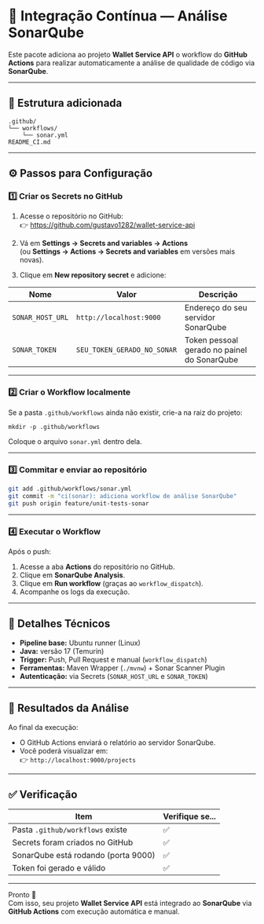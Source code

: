 # 🚀 Integração Contínua — Análise SonarQube

Este pacote adiciona ao projeto **Wallet Service API** o workflow do **GitHub Actions**
para realizar automaticamente a análise de qualidade de código via **SonarQube**.

---

## 🧱 Estrutura adicionada

```
.github/
└── workflows/
    └── sonar.yml
README_CI.md
```

---

## ⚙️ Passos para Configuração

### 1️⃣ Criar os Secrets no GitHub

1. Acesse o repositório no GitHub:  
   👉 https://github.com/gustavo1282/wallet-service-api

2. Vá em **Settings → Secrets and variables → Actions**  
   (ou **Settings → Actions → Secrets and variables** em versões mais novas).

3. Clique em **New repository secret** e adicione:

| Nome | Valor | Descrição |
|------|--------|------------|
| `SONAR_HOST_URL` | `http://localhost:9000` | Endereço do seu servidor SonarQube |
| `SONAR_TOKEN` | `SEU_TOKEN_GERADO_NO_SONAR` | Token pessoal gerado no painel do SonarQube |

---

### 2️⃣ Criar o Workflow localmente

Se a pasta `.github/workflows` ainda não existir, crie-a na raiz do projeto:
```
mkdir -p .github/workflows
```

Coloque o arquivo `sonar.yml` dentro dela.

---

### 3️⃣ Commitar e enviar ao repositório

```bash
git add .github/workflows/sonar.yml
git commit -m "ci(sonar): adiciona workflow de análise SonarQube"
git push origin feature/unit-tests-sonar
```

---

### 4️⃣ Executar o Workflow

Após o push:
1. Acesse a aba **Actions** do repositório no GitHub.  
2. Clique em **SonarQube Analysis**.  
3. Clique em **Run workflow** (graças ao `workflow_dispatch`).  
4. Acompanhe os logs da execução.

---

## 🧠 Detalhes Técnicos

- **Pipeline base:** Ubuntu runner (Linux)
- **Java:** versão 17 (Temurin)
- **Trigger:** Push, Pull Request e manual (`workflow_dispatch`)
- **Ferramentas:** Maven Wrapper (`./mvnw`) + Sonar Scanner Plugin
- **Autenticação:** via Secrets (`SONAR_HOST_URL` e `SONAR_TOKEN`)

---

## 🧩 Resultados da Análise

Ao final da execução:
- O GitHub Actions enviará o relatório ao servidor SonarQube.
- Você poderá visualizar em:  
  👉 `http://localhost:9000/projects`

---

## ✅ Verificação

| Item | Verifique se... |
|------|------------------|
| Pasta `.github/workflows` existe | ✅ |
| Secrets foram criados no GitHub | ✅ |
| SonarQube está rodando (porta 9000) | ✅ |
| Token foi gerado e válido | ✅ |

---

Pronto 🎯  
Com isso, seu projeto **Wallet Service API** está integrado ao **SonarQube** via **GitHub Actions** com execução automática e manual.
